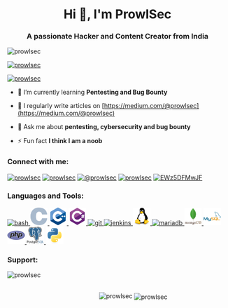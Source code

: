 <h1 align="center">Hi 👋, I'm ProwlSec</h1>
<h3 align="center">A passionate Hacker and Content Creator from India</h3>

<p align="left"> <img src="https://komarev.com/ghpvc/?username=prowlsec&label=Profile%20views&color=0e75b6&style=flat" alt="prowlsec" /> </p>

<p align="left"> <a href="https://github.com/ryo-ma/github-profile-trophy"><img src="https://github-profile-trophy.vercel.app/?username=prowlsec" alt="prowlsec" /></a> </p>

<p align="left"> <a href="https://twitter.com/prowlsec" target="blank"><img src="https://img.shields.io/twitter/follow/prowlsec?logo=twitter&style=for-the-badge" alt="prowlsec" /></a> </p>

- 🌱 I’m currently learning **Pentesting and Bug Bounty**

- 📝 I regularly write articles on [https://medium.com/@prowlsec](https://medium.com/@prowlsec)

- 💬 Ask me about **pentesting, cybersecurity and bug bounty**

- ⚡ Fun fact **I think I am a noob**

<h3 align="left">Connect with me:</h3>
<p align="left">
<a href="https://twitter.com/prowlsec" target="blank"><img align="center" src="https://raw.githubusercontent.com/rahuldkjain/github-profile-readme-generator/master/src/images/icons/Social/twitter.svg" alt="prowlsec" height="30" width="40" /></a>
<a href="https://instagram.com/prowlsec" target="blank"><img align="center" src="https://raw.githubusercontent.com/rahuldkjain/github-profile-readme-generator/master/src/images/icons/Social/instagram.svg" alt="prowlsec" height="30" width="40" /></a>
<a href="https://medium.com/@prowlsec" target="blank"><img align="center" src="https://raw.githubusercontent.com/rahuldkjain/github-profile-readme-generator/master/src/images/icons/Social/medium.svg" alt="@prowlsec" height="30" width="40" /></a>
<a href="https://www.youtube.com/c/prowlsec" target="blank"><img align="center" src="https://raw.githubusercontent.com/rahuldkjain/github-profile-readme-generator/master/src/images/icons/Social/youtube.svg" alt="prowlsec" height="30" width="40" /></a>
<a href="https://discord.gg/EWz5DFMwJF" target="blank"><img align="center" src="https://raw.githubusercontent.com/rahuldkjain/github-profile-readme-generator/master/src/images/icons/Social/discord.svg" alt="EWz5DFMwJF" height="30" width="40" /></a>
</p>

<h3 align="left">Languages and Tools:</h3>
<p align="left"> <a href="https://www.gnu.org/software/bash/" target="_blank" rel="noreferrer"> <img src="https://www.vectorlogo.zone/logos/gnu_bash/gnu_bash-icon.svg" alt="bash" width="40" height="40"/> </a> <a href="https://www.cprogramming.com/" target="_blank" rel="noreferrer"> <img src="https://raw.githubusercontent.com/devicons/devicon/master/icons/c/c-original.svg" alt="c" width="40" height="40"/> </a> <a href="https://www.w3schools.com/cpp/" target="_blank" rel="noreferrer"> <img src="https://raw.githubusercontent.com/devicons/devicon/master/icons/cplusplus/cplusplus-original.svg" alt="cplusplus" width="40" height="40"/> </a> <a href="https://www.w3schools.com/cs/" target="_blank" rel="noreferrer"> <img src="https://raw.githubusercontent.com/devicons/devicon/master/icons/csharp/csharp-original.svg" alt="csharp" width="40" height="40"/> </a> <a href="https://git-scm.com/" target="_blank" rel="noreferrer"> <img src="https://www.vectorlogo.zone/logos/git-scm/git-scm-icon.svg" alt="git" width="40" height="40"/> </a> <a href="https://www.jenkins.io" target="_blank" rel="noreferrer"> <img src="https://www.vectorlogo.zone/logos/jenkins/jenkins-icon.svg" alt="jenkins" width="40" height="40"/> </a> <a href="https://www.linux.org/" target="_blank" rel="noreferrer"> <img src="https://raw.githubusercontent.com/devicons/devicon/master/icons/linux/linux-original.svg" alt="linux" width="40" height="40"/> </a> <a href="https://mariadb.org/" target="_blank" rel="noreferrer"> <img src="https://www.vectorlogo.zone/logos/mariadb/mariadb-icon.svg" alt="mariadb" width="40" height="40"/> </a> <a href="https://www.mongodb.com/" target="_blank" rel="noreferrer"> <img src="https://raw.githubusercontent.com/devicons/devicon/master/icons/mongodb/mongodb-original-wordmark.svg" alt="mongodb" width="40" height="40"/> </a> <a href="https://www.mysql.com/" target="_blank" rel="noreferrer"> <img src="https://raw.githubusercontent.com/devicons/devicon/master/icons/mysql/mysql-original-wordmark.svg" alt="mysql" width="40" height="40"/> </a> <a href="https://www.php.net" target="_blank" rel="noreferrer"> <img src="https://raw.githubusercontent.com/devicons/devicon/master/icons/php/php-original.svg" alt="php" width="40" height="40"/> </a> <a href="https://www.postgresql.org" target="_blank" rel="noreferrer"> <img src="https://raw.githubusercontent.com/devicons/devicon/master/icons/postgresql/postgresql-original-wordmark.svg" alt="postgresql" width="40" height="40"/> </a> <a href="https://www.python.org" target="_blank" rel="noreferrer"> <img src="https://raw.githubusercontent.com/devicons/devicon/master/icons/python/python-original.svg" alt="python" width="40" height="40"/> </a> </p>

<h3 align="left">Support:</h3>
<p><a href="https://www.buymeacoffee.com/prowlsec"> <img align="left" src="https://cdn.buymeacoffee.com/buttons/v2/default-yellow.png" height="50" width="210" alt="prowlsec" /></a></p><br><br>

<p><img align="left" src="https://github-readme-stats.vercel.app/api/top-langs?username=prowlsec&show_icons=true&locale=en&layout=compact" alt="prowlsec" /></p>

<p>&nbsp;<img align="center" src="https://github-readme-stats.vercel.app/api?username=prowlsec&show_icons=true&locale=en" alt="prowlsec" /></p>
